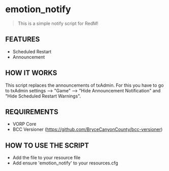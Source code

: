 # emotion_notify

> This is a simple notify script for RedM!

## FEATURES
- Scheduled Restart
- Announcement

## HOW IT WORKS
This script replaces the announcements of txAdmin. For this you have to go to txAdmin settings --> "Game" --> "Hide Announcement Notification" and "Hide Scheduled Restart Warnings".  

## REQUIREMENTS
- VORP Core
- BCC Versioner (https://github.com/BryceCanyonCounty/bcc-versioner) 

## HOW TO USE THE SCRIPT
- Add the file to your resource file
- Add ensure 'emotion_notify' to your resources.cfg

